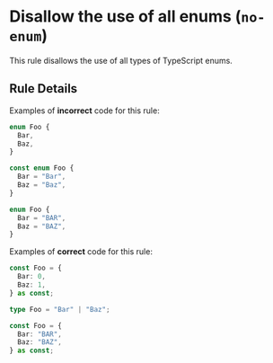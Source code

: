 # Disallow the use of all enums (`no-enum`)

This rule disallows the use of all types of TypeScript enums.

## Rule Details

Examples of **incorrect** code for this rule:

```ts
enum Foo {
  Bar,
  Baz,
}

const enum Foo {
  Bar = "Bar",
  Baz = "Baz",
}

enum Foo {
  Bar = "BAR",
  Baz = "BAZ",
}
```

Examples of **correct** code for this rule:

```ts
const Foo = {
  Bar: 0,
  Baz: 1,
} as const;

type Foo = "Bar" | "Baz";

const Foo = {
  Bar: "BAR",
  Baz: "BAZ",
} as const;
```
